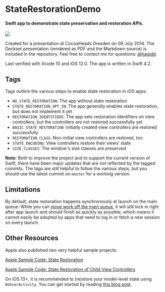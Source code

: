 # StateRestorationDemo

#### Swift app to demonstrate state preservation and restoration APIs.

![](https://raw.githubusercontent.com/shagedorn/StateRestorationDemo/master/Presentation/app_screenshot.png)

Created for a presentation at CocoaHeads Dresden on 09 July 2014. The Deckset presentation (rendered as PDF and the Markdown source) is included in the repository. Feel free to contact me for questions: [@hagidd](http://twitter.com/hagidd).

Last verified with Xcode 10 and iOS 12.0. The app is written in Swift 4.2.


## Tags 

Tags outline the various steps to enable state restoration in iOS apps:

+ `NO_STATE_RESTORATION`: The app without state restoration
+ `STATE_RESTORATION_OPT_IN`: The app generally enables state restoration, but does not implement it yet
+ `RESTORATION_IDENTIFIERS`: The app sets restoration identifiers on view controllers, but the controllers are not restored successfully yet
+ `BASIC_STATE_RESTORATION`: Initially created view controllers are restored successfully
+ `RESTORATION_CLASS`: Non-initial view controllers are restored, too
+ `STATE_ENCODING`: View controllers restore their views' state
+ `SIZE_CLASSES`: The window's size classes are preserved

**Note:** Both to improve the project and to support the current version of Swift, there have been major updates that are not reflected by the tagged commits. The tags are still helpful to follow the various steps, but you should use the latest commit on `master` for a working version.

## Limitations

By default, state restoration happens synchronously at launch on the main queue. While you can [move work off the main queue](https://developer.apple.com/documentation/uikit/uiapplication/1623060-extendstaterestoration), it will still kick in right after app launch and should finish as quickly as possible, which means it cannot easily be adopted by apps that need to log in or fetch a new session on every launch.

## Other Resources

Apple also published two very helpful sample projects:

[Apple Sample Code: State Restoration](https://developer.apple.com/library/content/samplecode/StateRestore/)

[Apple Sample Code: State Restoration of Child View Controllers](https://developer.apple.com/library/content/samplecode/StateRestoreChildViews/)

On iOS 13+, it is recommended to (re)store your model-level state using `NSUserActivity`. You can get started by reading [this blog post](https://www.vadimbulavin.com/ios13-ipados-uiscene-state-restoration-with-nsuseractivity-and-swiftui/).
